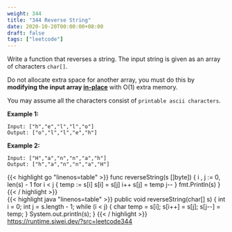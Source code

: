 ```yaml
---
weight: 344
title: "344 Reverse String"
date: 2020-10-20T00:00:00+08:00
draft: false
tags: ["leetcode"]
---
```


Write a function that reverses a string. The input string is given as an array of characters `char[]`.

Do not allocate extra space for another array, you must do this by **modifying the input array [in-place](https://en.wikipedia.org/wiki/In-place_algorithm)** with O(1) extra memory.

You may assume all the characters consist of `printable ascii characters`.
  

**Example 1:**
```
Input: ["h","e","l","l","o"]
Output: ["o","l","l","e","h"]
```

**Example 2:**
```
Input: ["H","a","n","n","a","h"]
Output: ["h","a","n","n","a","H"]
```

<div class="tabs"></div>
<div class="tab-content">
<div id="golang" class="lang">
{{< highlight go "linenos=table" >}}
func reverseString(s []byte]) {
	i , j := 0, len(s) - 1
	for i < j {
		temp := s[i]
		s[i] = s[j]
		i++
		s[j] = temp
		j--
	}
	fmt.Println(s)
}
{{< / highlight >}}
</div>

<div id="java" class="lang">
{{< highlight java "linenos=table" >}}
public void reverseString(char[] s) {
    int i = 0;
    int j = s.length - 1;
    while (i < j) {
        char temp = s[i];
        s[i++] = s[j];
        s[j--] = temp;
    }
    System.out.println(s);
}
{{< / highlight >}}
</div>

<div id="runtime" class="lang">
    <div class="code-link">
        <a href="https://runtime.siwei.dev/?src=leetcode344" target="_blank">https://runtime.siwei.dev/?src=leetcode344</a>
    </div>
</div>
</div>